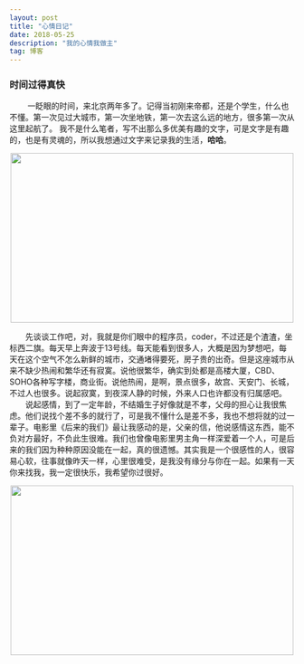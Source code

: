 ```yaml
---
layout: post
title: "心情日记"
date: 2018-05-25 
description: "我的心情我做主"
tag: 博客 
---   
```

### 时间过得真快
　　	一眨眼的时间，来北京两年多了。记得当初刚来帝都，还是个学生，什么也不懂。第一次见过大城市，第一次坐地铁，第一次去这么远的地方，很多第一次从这里起航了。
	我不是什么笔者，写不出那么多优美有趣的文字，可是文字是有趣的，也是有灵魂的，所以我想通过文字来记录我的生活，**哈哈**。
<div align="center">
	<img src="/images/posts/me/me_1.png" height="300" width="500">  
</div> 

　　先谈谈工作吧，对，我就是你们眼中的程序员，coder，不过还是个渣渣，坐标西二旗。每天早上奔波于13号线。每天能看到很多人，大概是因为梦想吧，每天在这个空气不怎么新鲜的城市，交通堵得要死，房子贵的出奇。但是这座城市从来不缺少热闹和繁华还有寂寞。说他很繁华，确实到处都是高楼大厦，CBD、SOHO各种写字楼，商业街。说他热闹，是啊，景点很多，故宫、天安门、长城，不过人也很多。说起寂寞，到夜深人静的时候，外来人口也许都没有归属感吧。
　　说起感情，到了一定年龄，不结婚生子好像就是不孝，父母的担心让我很焦虑。他们说找个差不多的就行了，可是我不懂什么是差不多，我也不想将就的过一辈子。电影里《后来的我们》最让我感动的是，父亲的信，他说感情这东西，能不负对方最好，不负此生很难。我们也曾像电影里男主角一样深爱着一个人，可是后来的我们因为种种原因没能在一起，真的很遗憾。其实我是一个很感性的人，很容易心软，往事就像昨天一样，心里很难受，是我没有缘分与你在一起。如果有一天你来找我，我一定很快乐，我希望你过很好。
<div align="center">
	<img src="/images/posts/me/me_2.png" height="300" width="500">  
</div> 
	
	
